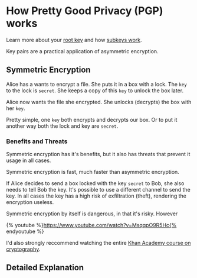 # How Pretty Good Privacy (PGP) works

Learn more about your [root key](pgp/root_key.md) and how [subkeys work](pgp/subkeys.md).


Key pairs are a practical application of asymmetric encryption. 

## **Symmetric Encryption**

Alice has a wants to encrypt a file. She puts it in a box with a lock. The `key` to the lock is `secret`. She keeps a copy of this `key` to unlock the box later.

Alice now wants the file she encrypted. She unlocks (decrypts) the box with her `key`.

Pretty simple, one `key` both encrypts and decrypts our box. Or to put it another way both the lock and key are `secret`.

### Benefits and Threats

Symmetric encryption has it's benefits, but it also has threats that prevent it usage in all cases.

Symmetric encryption is fast, much faster than asymmetric encryption.

If Alice decides to send a box locked with the key `secret` to Bob, she also needs to tell Bob the key. It's possible to use a different channel to send the key. In all cases the key has a high risk of exfiltration (theft), rendering the encryption useless.

Symmetric encryption by itself is dangerous, in that it's risky. However 


{% youtube %}https://www.youtube.com/watch?v=MsqqpO9R5Hc{% endyoutube %}

I'd also strongly reccommend watching the entire [Khan Academy course on cryptography](https://www.khanacademy.org/computing/computer-science/cryptography).

## **Detailed Explanation**
